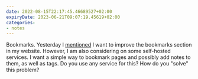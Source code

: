 ```yaml
---
date: 2022-08-15T22:17:45.46689527+02:00
expiryDate: 2023-06-21T09:07:19.45619+02:00
categories:
- notes
---
```


Bookmarks. Yesterday I [mentioned](/2022/08/14/should-every-update-be-a-post) I want to improve the bookmarks section in my website. However, I am also considering on some self-hosted services. I want a simple way to bookmark pages and possibly add notes to them, as well as tags. Do you use any service for this? How do you "solve" this problem?
